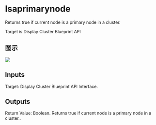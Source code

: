 # Isaprimarynode

Returns true if current node is a primary node in a cluster.

Target is Display Cluster Blueprint API

## 图示

![]($-20221218-20105393.png)

## Inputs

Target: Display Cluster Blueprint API Interface.  

## Outputs

Return Value: Boolean. Returns true if current node is a primary node in a cluster..

